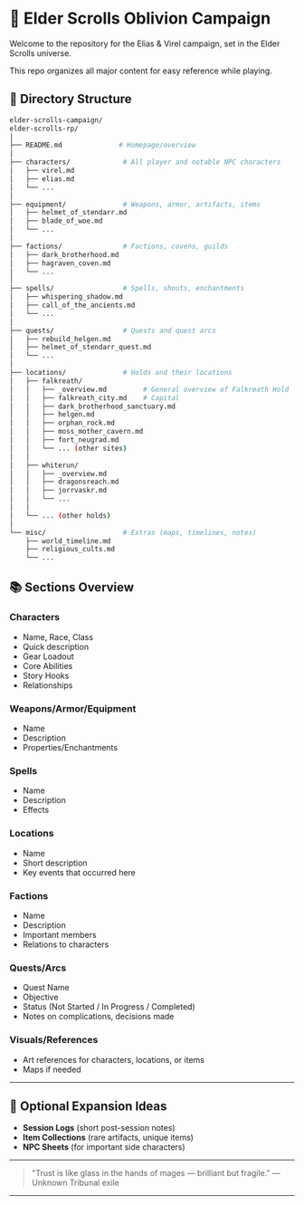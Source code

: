 # 📜 Elder Scrolls Oblivion Campaign

Welcome to the repository for the Elias & Virel campaign, set in the Elder Scrolls universe.

This repo organizes all major content for easy reference while playing.

## 📂 Directory Structure

```bash
elder-scrolls-campaign/
elder-scrolls-rp/
│
├── README.md              # Homepage/overview
│
├── characters/             # All player and notable NPC characters
│   ├── virel.md
│   ├── elias.md
│   └── ...
│
├── equipment/              # Weapons, armor, artifacts, items
│   ├── helmet_of_stendarr.md
│   ├── blade_of_woe.md
│   └── ...
│
├── factions/               # Factions, covens, guilds
│   ├── dark_brotherhood.md
│   ├── hagraven_coven.md
│   └── ...
│
├── spells/                 # Spells, shouts, enchantments
│   ├── whispering_shadow.md
│   ├── call_of_the_ancients.md
│   └── ...
│
├── quests/                 # Quests and quest arcs
│   ├── rebuild_helgen.md
│   ├── helmet_of_stendarr_quest.md
│   └── ...
│
├── locations/              # Holds and their locations
│   ├── falkreath/
│   │   ├── _overview.md         # General overview of Falkreath Hold
│   │   ├── falkreath_city.md    # Capital
│   │   ├── dark_brotherhood_sanctuary.md
│   │   ├── helgen.md
│   │   ├── orphan_rock.md
│   │   ├── moss_mother_cavern.md
│   │   ├── fort_neugrad.md
│   │   └── ... (other sites)
│   │
│   ├── whiterun/
│   │   ├── _overview.md
│   │   ├── dragonsreach.md
│   │   ├── jorrvaskr.md
│   │   └── ...
│   │
│   └── ... (other holds)
│
└── misc/                   # Extras (maps, timelines, notes)
    ├── world_timeline.md
    ├── religious_cults.md
    └── ...


```

## 📚 Sections Overview

### Characters
- Name, Race, Class
- Quick description
- Gear Loadout
- Core Abilities
- Story Hooks
- Relationships

### Weapons/Armor/Equipment
- Name
- Description
- Properties/Enchantments

### Spells
- Name
- Description
- Effects

### Locations
- Name
- Short description
- Key events that occurred here

### Factions
- Name
- Description
- Important members
- Relations to characters

### Quests/Arcs
- Quest Name
- Objective
- Status (Not Started / In Progress / Completed)
- Notes on complications, decisions made

### Visuals/References
- Art references for characters, locations, or items
- Maps if needed

---

## 📅 Optional Expansion Ideas
- **Session Logs** (short post-session notes)
- **Item Collections** (rare artifacts, unique items)
- **NPC Sheets** (for important side characters)

---

> "Trust is like glass in the hands of mages — brilliant but fragile." — Unknown Tribunal exile

---

